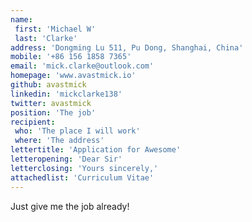 ```yaml
---
name:
 first: 'Michael W'
 last: 'Clarke'
address: 'Dongming Lu 511, Pu Dong, Shanghai, China'
mobile: '+86 156 1858 7365'
email: 'mick.clarke@outlook.com'
homepage: 'www.avastmick.io'
github: avastmick
linkedin: 'mickclarke138'
twitter: avastmick
position: 'The job'
recipient:
 who: 'The place I will work'
 where: 'The address'
lettertitle: 'Application for Awesome'
letteropening: 'Dear Sir'
letterclosing: 'Yours sincerely,'
attachedlist: 'Curriculum Vitae'
---
```


Just give me the job already!
